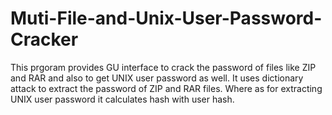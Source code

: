 # Muti-File-and-Unix-User-Password-Cracker
This prgoram provides GU interface to crack the password of files like ZIP and RAR and also to get UNIX user password as well.
It uses dictionary attack to extract the password of ZIP and RAR files.
Where as for extracting UNIX user password it calculates hash with user hash.
